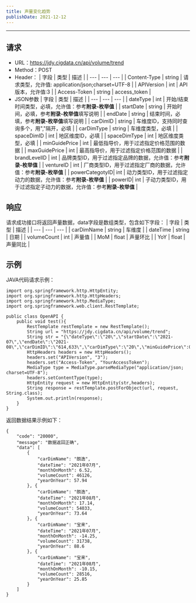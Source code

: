 ```yaml
---
title: 声量变化趋势
publishDate: 2021-12-12
---
```


---

## 请求
- URL：https://jdy.cigdata.cn/api/volume/trend
- Method：POST
- Header：
    |  字段   |  类型   |  描述  |
    | --- | --- | --- |
    | Content-Type | string | 请求类型，允许值: application/json;charset=UTF-8 |
    | APIVersion | int | API版本，允许值:3 |
    | Access-Token | string | access_token |
- JSON参数
    |  字段  |  类型  |  描述  |
    | --- | --- | --- |
    | dateType  |  int |   开始/结束时间类型，必填，允许值：参考**附录-枚举值**  |
    | startDate  |  string  |   开始时间，必填，参考**附录-枚举值**填写说明  |
    | endDate  |  string  |   结束时间，必填，参考**附录-枚举值**填写说明   |
    | carDimID | string | 车维度ID，支持同时查询多个，用","隔开，必填 |
    | carDimType | string | 车维度类型，必填 |
    | spaceDimID | int | 地区维度ID，必填 |
    | spaceDimType | int | 地区维度类型，必填 |
    | minGuidePrice | int | 最低指导价，用于过滤指定价格范围的数据 |
    | maxGuidePrice | int | 最高指导价，用于过滤指定价格范围的数据 |
    | brandLevelID | int | 品牌类型ID，用于过滤指定品牌的数据，允许值：参考**附录-枚举值**   |
    |  ventureID | int | 厂商类型ID，用于过滤指定厂商的数据，允许值：参考**附录-枚举值**   |
    |  powerCategotyID| int | 动力类型ID，用于过滤指定动力的数据，允许值：参考**附录-枚举值**   |
    |  powerID| int | 子动力类型ID，用于过滤指定子动力的数据，允许值：参考**附录-枚举值**   |

## 响应
请求成功接口将返回声量数据，data字段是数组类型，包含如下字段：
|  字段   |  类型  |  描述  |
| --- | --- | --- | 
|  carDimName |   string  |  车维度 |
| dateTime | string | 日期 |
|  volumeCount |  int | 声量值 |
|  MoM |  float | 声量环比 |
|  YoY |  float | 声量同比 |

## 示例
JAVA代码请求示例：
```
import org.springframework.http.HttpEntity;
import org.springframework.http.HttpHeaders;
import org.springframework.http.MediaType;
import org.springframework.web.client.RestTemplate;
 
public class OpenAPI {
    public void test(){
        RestTemplate restTemplate = new RestTemplate();
        String url = "https://jdy.cigdata.cn/api/volume/trend";
        String str = "{\"dateType\":\"20\",\"startDate\":\"2021-07\",\"endDate\":\"2021-08\",\"carDimID\":\"614,633\",\"carDimType\":\"20\",\"minGuidePrice\":0,\"maxGuidePrice\":10000,\"spaceDimID\":1,\"spaceDimType\":40}";
        HttpHeaders headers = new HttpHeaders();
        headers.set("APIVersion", "3");
        headers.set("Access-Token", "YourAccessToken");
        MediaType type = MediaType.parseMediaType("application/json; charset=UTF-8");
        headers.setContentType(type);
        HttpEntity request = new HttpEntity(str,headers);
        String response = restTemplate.postForObject(url, request, String.class);
        System.out.println(response);
    }
}
```
返回数据结果示例如下：
```
{
	"code": "20000",
	"message": "数据返回正确",
	"data": [
        {
			"carDimName": "朗逸",
			"dateTime": "2021年07月",
			"monthOnMonth": 6.52,
			"volumeCount": 46126,
			"yearOnYear": 57.94
		}, {
			"carDimName": "朗逸",
			"dateTime": "2021年08月",
			"monthOnMonth": 17.14,
			"volumeCount": 54033,
			"yearOnYear": 73.64
		}, {
			"carDimName": "宝来",
			"dateTime": "2021年07月",
			"monthOnMonth": -14.25,
			"volumeCount": 31738,
			"yearOnYear": 88.6
		}, {
			"carDimName": "宝来",
			"dateTime": "2021年08月",
			"monthOnMonth": -10.15,
			"volumeCount": 28516,
			"yearOnYear": 25.85
		}
	]
}
```